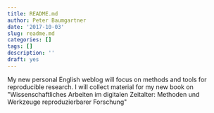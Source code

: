 ```yaml
---
title: README.md
author: Peter Baumgartner
date: '2017-10-03'
slug: readme.md
categories: []
tags: []
description: ''
draft: yes
---
```


My new personal English weblog will focus on methods and tools for reproducible research. I will collect material for my new book on "Wissenschaftliches Arbeiten im digitalen Zeitalter: Methoden und Werkzeuge reproduzierbarer Forschung"
